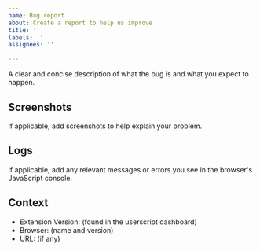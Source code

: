 ```yaml
---
name: Bug report
about: Create a report to help us improve
title: ''
labels: ''
assignees: ''

---
```


A clear and concise description of what the bug is and what you expect to happen.

## Screenshots

If applicable, add screenshots to help explain your problem.

## Logs

If applicable, add any relevant messages or errors you see in the browser's JavaScript console.

## Context

- Extension Version: (found in the userscript dashboard)
- Browser: (name and version)
- URL: (if any)
